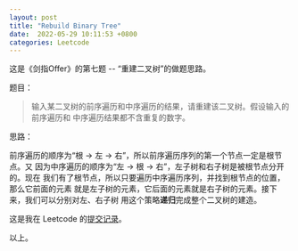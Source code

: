 ```yaml
---
layout: post
title: "Rebuild Binary Tree"
date:  2022-05-29 10:11:53 +0800
categories: Leetcode
---
```


这是《剑指Offer》的第七题 -- “重建二叉树”的做题思路。

题目：
> 输入某二叉树的前序遍历和中序遍历的结果，请重建该二叉树。假设输入的前序遍历和
中序遍历结果都不含重复的数字。

思路：

前序遍历的顺序为“根 -> 左 -> 右”，所以前序遍历序列的第一个节点一定是根节点。又
因为中序遍历的顺序为“左 -> 根 -> 右”，左子树和右子树是被根节点分开的。现在
我们有了根节点，所以只要遍历中序遍历序列，并找到根节点的位置，那么它前面的元素
就是左子树的元素，它后面的元素就是右子树的元素。接下来，我们可以分别对左、右子树
用这个策略**递归**完成整个二叉树的建造。

这是我在 Leetcode 的[提交记录](https://leetcode.cn/problems/zhong-jian-er-cha-shu-lcof/submissions/)。

以上。
